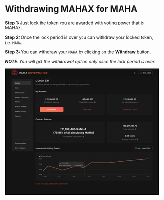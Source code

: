 # Withdrawing MAHAX for MAHA

**Step 1:** Just lock the token you are awarded with voting power that is MAHAX.

**Step 2:** Once the lock period is over you can withdraw your locked token, i.e. `MAHA`.

**Step 3:** You can withdraw your `MAHA` by clicking on the **Withdraw** button.&#x20;



_**NOTE**: You will get the withdrawal option only once the lock period is over._&#x20;

![Withdraw button](../../.gitbook/assets/Dekstop.png)

